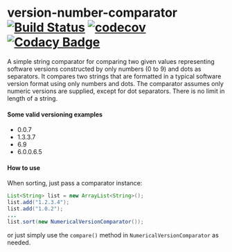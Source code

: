# version-number-comparator [![Build Status](https://travis-ci.org/farbodsafaei/version-number-comparator.svg?branch=master)](https://travis-ci.org/farbodsafaei/version-number-comparator)  [![codecov](https://codecov.io/gh/farbodsafaei/version-number-comparator/branch/master/graph/badge.svg)](https://codecov.io/gh/farbodsafaei/version-number-comparator)  [![Codacy Badge](https://api.codacy.com/project/badge/Grade/d7be704fa75c4da0880171797070772b)](https://www.codacy.com/app/farbod-safaei/version-number-comparator?utm_source=github.com&amp;utm_medium=referral&amp;utm_content=farbodsafaei/version-number-comparator&amp;utm_campaign=Badge_Grade)

A simple string comparator for comparing two given values representing software versions constructed by only numbers (0 to 9) and dots as separators. It compares two strings that are formatted in a typical software version format using only numbers and dots. 
The comparator assumes only numeric versions are supplied, except for dot separators.
There is no limit in length of a string.

#### Some valid versioning examples
- 0.0.7
- 1.3.3.7
- 6.9
- 6.0.0.6.5

#### How to use
When sorting, just pass a comparator instance:
```java
List<String> list = new ArrayList<String>();
list.add("1.2.3.4");
list.add("1.0.2");
...
list.sort(new NumericalVersionComparator());
```
or just simply use the ```compare()``` method in ```NumericalVersionComparator``` as needed.
